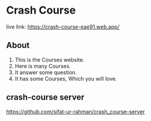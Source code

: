 # Crash Course
live link: https://crash-course-eae91.web.app/

## About 
1. This is the Courses website.
2. Here is many Courses.
3. It answer some question.
4. It has some Courses, Which you will love.
## crash-course server
https://github.com/sifat-ur-rahman/crash_course-server
